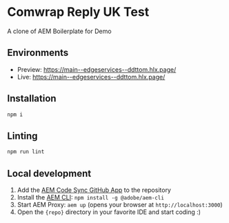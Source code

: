 # Comwrap Reply UK Test

A clone of AEM Boilerplate for Demo

## Environments

- Preview: <https://main--edgeservices--ddttom.hlx.page/>
- Live: <https://main--edgeservices--ddttom.hlx.page/>

## Installation

```sh
npm i
```

## Linting

```sh
npm run lint
```

## Local development

1. Add the [AEM Code Sync GitHub App](https://github.com/apps/aem-code-sync) to the repository
2. Install the [AEM CLI](https://github.com/adobe/aem-cli): `npm install -g @adobe/aem-cli`
3. Start AEM Proxy: `aem up` (opens your browser at `http://localhost:3000`)
4. Open the `{repo}` directory in your favorite IDE and start coding :)
